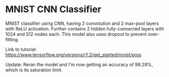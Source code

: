 # MNIST CNN Classifier
MNIST classifier using CNN, having 2 convolution and 2 max-pool layers with ReLU activation. Further contains 2 hidden fully-connected layers with 1024 and 512 nodes each. This model also uses dropout to prevent over-fitting.

Link to tutorial: https://www.tensorflow.org/versions/r1.2/get_started/mnist/pros

Update: Reran the model and I'm now getting an accuracy of 99.28%, which is its saturation limit.

